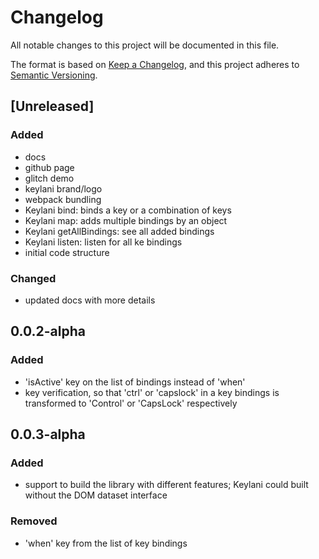 # Changelog

All notable changes to this project will be documented in this file.

The format is based on [Keep a Changelog](https://keepachangelog.com/en/1.0.0/),
and this project adheres to [Semantic Versioning](https://semver.org/spec/v2.0.0.html).

## [Unreleased]

### Added

- docs
- github page
- glitch demo
- keylani brand/logo
- webpack bundling
- Keylani bind: binds a key or a combination of keys
- Keylani map: adds multiple bindings by an object
- Keylani getAllBindings: see all added bindings
- Keylani listen: listen for all ke bindings
- initial code structure

### Changed

- updated docs with more details

## 0.0.2-alpha

### Added

- 'isActive' key on the list of bindings instead of 'when'
- key verification, so that 'ctrl' or 'capslock' in a key bindings is transformed to 'Control' or 'CapsLock' respectively

## 0.0.3-alpha

### Added

- support to build the library with different features; Keylani could built without the DOM dataset interface

### Removed

- 'when' key from the list of key bindings
